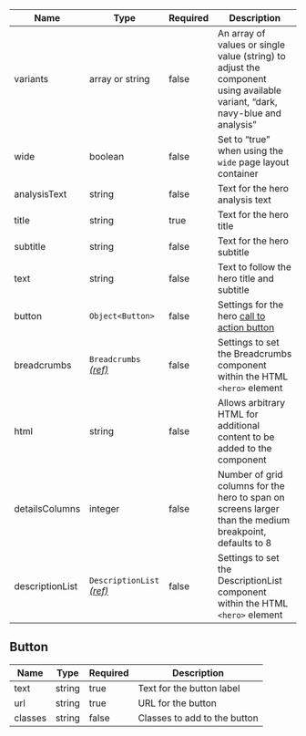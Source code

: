 | Name            | Type                                                      | Required | Description                                                                                                                 |
| --------------- | --------------------------------------------------------- | -------- | --------------------------------------------------------------------------------------------------------------------------- |
| variants        | array or string                                           | false    | An array of values or single value (string) to adjust the component using available variant, “dark, navy-blue and analysis” |
| wide            | boolean                                                   | false    | Set to “true” when using the `wide` page layout container                                                                   |
| analysisText    | string                                                    | false    | Text for the hero analysis text                                                                                             |
| title           | string                                                    | true     | Text for the hero title                                                                                                     |
| subtitle        | string                                                    | false    | Text for the hero subtitle                                                                                                  |
| text            | string                                                    | false    | Text to follow the hero title and subtitle                                                                                  |
| button          | `Object<Button>`                                          | false    | Settings for the hero [call to action button](#button)                                                                      |
| breadcrumbs     | `Breadcrumbs` [_(ref)_](/components/breadcrumbs)          | false    | Settings to set the Breadcrumbs component within the HTML `<hero>` element                                                  |
| html            | string                                                    | false    | Allows arbitrary HTML for additional content to be added to the component                                                   |
| detailsColumns  | integer                                                   | false    | Number of grid columns for the hero to span on screens larger than the medium breakpoint, defaults to 8                     |
| descriptionList | `DescriptionList` [_(ref)_](/components/description-list) | false    | Settings to set the DescriptionList component within the HTML `<hero>` element                                              |

## Button

| Name    | Type   | Required | Description                  |
| ------- | ------ | -------- | ---------------------------- |
| text    | string | true     | Text for the button label    |
| url     | string | true     | URL for the button           |
| classes | string | false    | Classes to add to the button |
